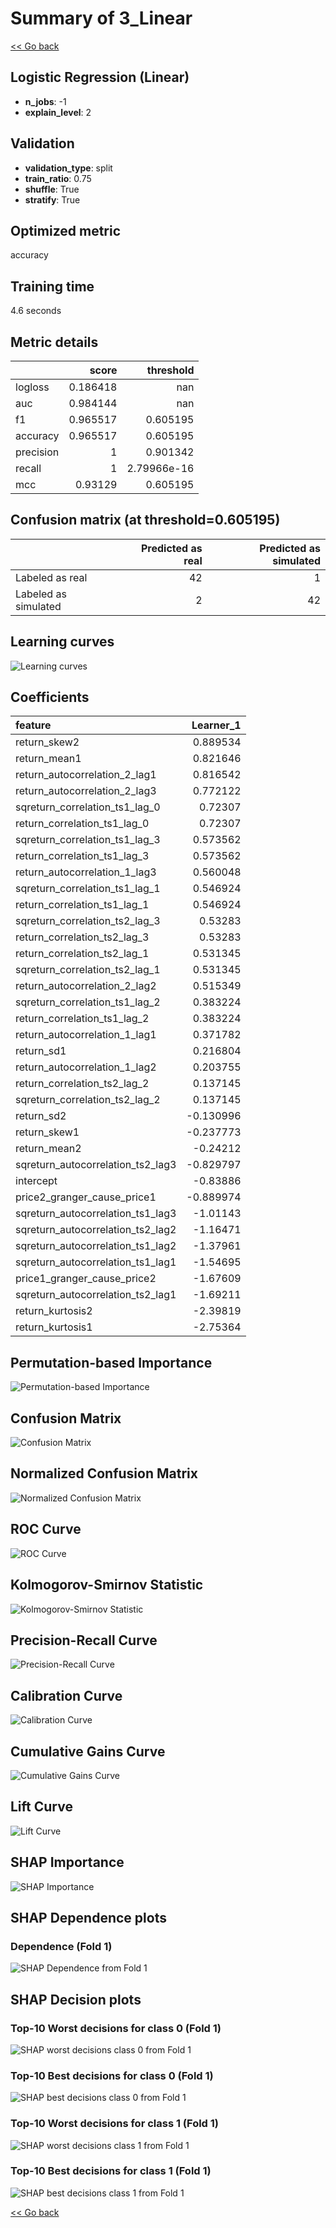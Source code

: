 # Summary of 3_Linear

[<< Go back](../README.md)


## Logistic Regression (Linear)
- **n_jobs**: -1
- **explain_level**: 2

## Validation
 - **validation_type**: split
 - **train_ratio**: 0.75
 - **shuffle**: True
 - **stratify**: True

## Optimized metric
accuracy

## Training time

4.6 seconds

## Metric details
|           |    score |     threshold |
|:----------|---------:|--------------:|
| logloss   | 0.186418 | nan           |
| auc       | 0.984144 | nan           |
| f1        | 0.965517 |   0.605195    |
| accuracy  | 0.965517 |   0.605195    |
| precision | 1        |   0.901342    |
| recall    | 1        |   2.79966e-16 |
| mcc       | 0.93129  |   0.605195    |


## Confusion matrix (at threshold=0.605195)
|                      |   Predicted as real |   Predicted as simulated |
|:---------------------|--------------------:|-------------------------:|
| Labeled as real      |                  42 |                        1 |
| Labeled as simulated |                   2 |                       42 |

## Learning curves
![Learning curves](learning_curves.png)

## Coefficients
| feature                           |   Learner_1 |
|:----------------------------------|------------:|
| return_skew2                      |    0.889534 |
| return_mean1                      |    0.821646 |
| return_autocorrelation_2_lag1     |    0.816542 |
| return_autocorrelation_2_lag3     |    0.772122 |
| sqreturn_correlation_ts1_lag_0    |    0.72307  |
| return_correlation_ts1_lag_0      |    0.72307  |
| sqreturn_correlation_ts1_lag_3    |    0.573562 |
| return_correlation_ts1_lag_3      |    0.573562 |
| return_autocorrelation_1_lag3     |    0.560048 |
| sqreturn_correlation_ts1_lag_1    |    0.546924 |
| return_correlation_ts1_lag_1      |    0.546924 |
| sqreturn_correlation_ts2_lag_3    |    0.53283  |
| return_correlation_ts2_lag_3      |    0.53283  |
| return_correlation_ts2_lag_1      |    0.531345 |
| sqreturn_correlation_ts2_lag_1    |    0.531345 |
| return_autocorrelation_2_lag2     |    0.515349 |
| sqreturn_correlation_ts1_lag_2    |    0.383224 |
| return_correlation_ts1_lag_2      |    0.383224 |
| return_autocorrelation_1_lag1     |    0.371782 |
| return_sd1                        |    0.216804 |
| return_autocorrelation_1_lag2     |    0.203755 |
| return_correlation_ts2_lag_2      |    0.137145 |
| sqreturn_correlation_ts2_lag_2    |    0.137145 |
| return_sd2                        |   -0.130996 |
| return_skew1                      |   -0.237773 |
| return_mean2                      |   -0.24212  |
| sqreturn_autocorrelation_ts2_lag3 |   -0.829797 |
| intercept                         |   -0.83886  |
| price2_granger_cause_price1       |   -0.889974 |
| sqreturn_autocorrelation_ts1_lag3 |   -1.01143  |
| sqreturn_autocorrelation_ts2_lag2 |   -1.16471  |
| sqreturn_autocorrelation_ts1_lag2 |   -1.37961  |
| sqreturn_autocorrelation_ts1_lag1 |   -1.54695  |
| price1_granger_cause_price2       |   -1.67609  |
| sqreturn_autocorrelation_ts2_lag1 |   -1.69211  |
| return_kurtosis2                  |   -2.39819  |
| return_kurtosis1                  |   -2.75364  |


## Permutation-based Importance
![Permutation-based Importance](permutation_importance.png)
## Confusion Matrix

![Confusion Matrix](confusion_matrix.png)


## Normalized Confusion Matrix

![Normalized Confusion Matrix](confusion_matrix_normalized.png)


## ROC Curve

![ROC Curve](roc_curve.png)


## Kolmogorov-Smirnov Statistic

![Kolmogorov-Smirnov Statistic](ks_statistic.png)


## Precision-Recall Curve

![Precision-Recall Curve](precision_recall_curve.png)


## Calibration Curve

![Calibration Curve](calibration_curve_curve.png)


## Cumulative Gains Curve

![Cumulative Gains Curve](cumulative_gains_curve.png)


## Lift Curve

![Lift Curve](lift_curve.png)



## SHAP Importance
![SHAP Importance](shap_importance.png)

## SHAP Dependence plots

### Dependence (Fold 1)
![SHAP Dependence from Fold 1](learner_fold_0_shap_dependence.png)

## SHAP Decision plots

### Top-10 Worst decisions for class 0 (Fold 1)
![SHAP worst decisions class 0 from Fold 1](learner_fold_0_shap_class_0_worst_decisions.png)
### Top-10 Best decisions for class 0 (Fold 1)
![SHAP best decisions class 0 from Fold 1](learner_fold_0_shap_class_0_best_decisions.png)
### Top-10 Worst decisions for class 1 (Fold 1)
![SHAP worst decisions class 1 from Fold 1](learner_fold_0_shap_class_1_worst_decisions.png)
### Top-10 Best decisions for class 1 (Fold 1)
![SHAP best decisions class 1 from Fold 1](learner_fold_0_shap_class_1_best_decisions.png)

[<< Go back](../README.md)
